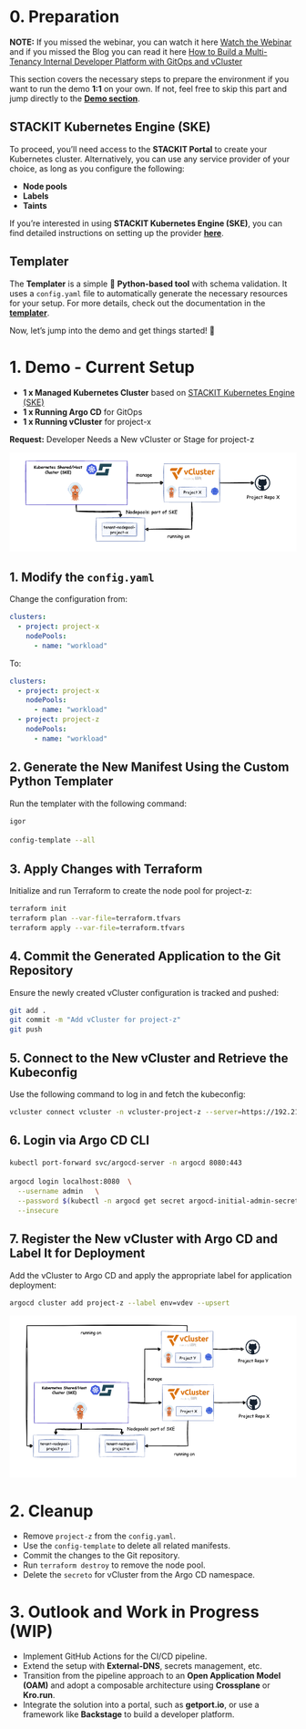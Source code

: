 # 0. Preparation

__NOTE:__ If you missed the webinar, you can watch it here [Watch the Webinar](https://www.youtube.com/watch?v=7p1GdyS7kmA) and if you missed the Blog you can read it here [How to Build a Multi-Tenancy Internal Developer Platform with GitOps and vCluster](https://itnext.io/how-to-build-a-multi-tenancy-internal-developer-platform-with-gitops-and-vcluster-d8f43bfb9c3d)


This section covers the necessary steps to prepare the environment if you want to run the demo **1:1** on your own.
If not, feel free to skip this part and jump directly to the **[Demo section](#templater)**.



## STACKIT Kubernetes Engine (SKE)

To proceed, you’ll need access to the **STACKIT Portal** to create your Kubernetes cluster.
Alternatively, you can use any service provider of your choice, as long as you configure the following:

- **Node pools**
- **Labels**
- **Taints**

If you’re interested in using **STACKIT Kubernetes Engine (SKE)**, you can find detailed instructions on setting up the provider **[here](https://registry.terraform.io/providers/SchwarzIT/stackit/latest/docs)**.


## Templater

The **Templater** is a simple 🐍 **Python-based tool** with schema validation. It uses a `config.yaml` file to automatically generate the necessary resources for your setup.
For more details, check out the documentation in the **[templater](tools/templater/README.md)**.



Now, let’s jump into the demo and get things started! 🚀

# 1. Demo - Current Setup

- **1 x Managed Kubernetes Cluster** based on [STACKIT Kubernetes Engine (SKE)](https://www.stackit.de/en/product/kubernetes/)
- **1 x Running Argo CD** for GitOps
- **1 x Running vCluster** for project-x

**Request:** Developer Needs a New vCluster or Stage for project-z

![init](images/init.png)


## 1. Modify the `config.yaml`
Change the configuration from:

```yaml
clusters:
  - project: project-x
    nodePools:
      - name: "workload"
```

To:

```yaml
clusters:
  - project: project-x
    nodePools:
      - name: "workload"
  - project: project-z
    nodePools:
      - name: "workload"
```


## 2. Generate the New Manifest Using the Custom Python Templater
Run the templater with the following command:

```bash
igor

config-template --all
```



## 3. Apply Changes with Terraform
Initialize and run Terraform to create the node pool for project-z:

```bash
terraform init
terraform plan --var-file=terraform.tfvars
terraform apply --var-file=terraform.tfvars
```



## 4. Commit the Generated Application to the Git Repository
Ensure the newly created vCluster configuration is tracked and pushed:

```bash
git add .
git commit -m "Add vCluster for project-z"
git push
```



## 5. Connect to the New vCluster and Retrieve the Kubeconfig
Use the following command to log in and fetch the kubeconfig:

```bash
vcluster connect vcluster -n vcluster-project-z --server=https://192.214.176.XXX --insecure --kube-config-context-name project-z
```

## 6.  Login via Argo CD CLI

```bash
kubectl port-forward svc/argocd-server -n argocd 8080:443

argocd login localhost:8080  \
  --username admin   \
  --password $(kubectl -n argocd get secret argocd-initial-admin-secret -o jsonpath="{.data.password}" | base64 -d; echo) \
  --insecure
```

## 7. Register the New vCluster with Argo CD and Label It for Deployment
Add the vCluster to Argo CD and apply the appropriate label for application deployment:

```bash
argocd cluster add project-z --label env=vdev --upsert
```


![init](images/after-demo.png)


# 2. Cleanup



- Remove `project-z` from the `config.yaml`.
- Use the `config-template` to delete all related manifests.
- Commit the changes to the Git repository.
- Run `terraform destroy` to remove the node pool.
- Delete the `secreto` for vCluster from the Argo CD namespace.


# 3. Outlook and Work in Progress (WIP)

- Implement GitHub Actions for the CI/CD pipeline.
- Extend the setup with **External-DNS**, secrets management, etc.
- Transition from the pipeline approach to an **Open Application Model (OAM)** and adopt a composable architecture using **Crossplane** or **Kro.run**.
- Integrate the solution into a portal, such as **getport.io**, or use a framework like **Backstage** to build a developer platform.
